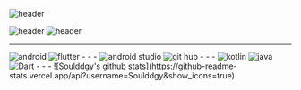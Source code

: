 ![header](https://capsule-render.vercel.app/api?type=slice&color=auto&height=300&section=header&text=welcome&fontSize=90&fontAlignY=38&desc=Soul's%20Profile&descAlignY=51&descAlign=62)

![header](https://img.shields.io/badge/android%20developer-blue)
![header](https://img.shields.io/badge/flutter%20developer-blue)
- - -
<img alt="android" src="https://img.shields.io/badge/Android-3DDC84?style=flat-square&logo=android&logoColor=white"/>
<img alt="flutter" src="https://img.shields.io/badge/Flutter-02569B?style=flat-square&logo=flutter&logoColor=white"/>
- - -
<img alt="android studio" src="https://img.shields.io/badge/Android Studio-3DDC84?style=flat-square&logo=Android Studio&logoColor=white"/>
<img alt= "git hub" src="https://img.shields.io/badge/GitHub-181717?style=flat-square&logo=GitHub&logoColor=white"/>
- - -
<img alt="kotlin" src="https://img.shields.io/badge/kotlin-7F52FF.svg?&style=flat-square&logo=kolin&logoColor=white"/>
<img alt="java" src="https://img.shields.io/badge/java-007396?style=flat-square&logo=java&logoColor=white"/>
<img alt="Dart" src="https://img.shields.io/badge/Dart-Language-blue?logo=dart"/>
- - -
![Soulddgy's github stats](https://github-readme-stats.vercel.app/api?username=Soulddgy&show_icons=true)
